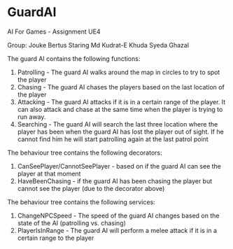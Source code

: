 # GuardAI
AI For Games - Assignment UE4

Group:
Jouke Bertus Staring
Md Kudrat-E Khuda
Syeda Ghazal

The guard AI contains the following functions:
1. Patrolling - The guard AI walks around the map in circles to try to spot the player
2. Chasing - The guard AI chases the players based on the last location of the player
3. Attacking - The guard AI attacks if it is in a certain range of the player. It can also attack and chase at the same time when the player is trying to run away.
4. Searching - The guard AI will search the last three location where the player has been when the guard AI has lost the player out of sight. If he cannot find him he will start patrolling again at the last patrol point

The behaviour tree contains the following decorators:
1. CanSeePlayer/CannotSeePlayer - based on if the guard AI can see the player at that moment
2. HaveBeenChasing - if the guard AI has been chasing the player but cannot see the player (due to the decorator above)

The behaviour tree contains the following services:
1. ChangeNPCSpeed - The speed of the guard AI changes based on the state of the AI (patrolling vs. chasing)
2. PlayerIsInRange - The guard AI will perform a melee attack if it is in a certain range to the player

